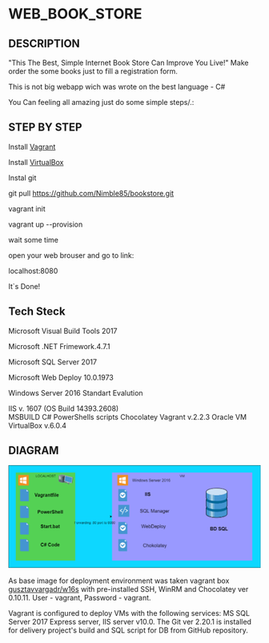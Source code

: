 # WEB_BOOK_STORE

## DESCRIPTION
"This The Best, Simple Internet Book Store Can Improve You Live!"
Make order the some books just to fill a registration form.

This is not big webapp wich was wrote on the best language - C#

You Can feeling all amazing just do some simple steps/.:

## STEP BY STEP

Install [Vagrant](https://www.vagrantup.com/downloads.html)

Install [VirtualBox](https://www.virtualbox.org/wiki/Downloads)

Instal git

git pull https://github.com/Nimble85/bookstore.git

vagrant init

vagrant up --provision

wait some time

open your web brouser and go to link:

localhost:8080

It`s Done!


## Tech Steck
 Microsoft Visual Build Tools 2017   
 
 Microsoft .NET Frimework.4.7.1 
 
 Microsoft SQL Server 2017   
 
 Microsoft Web Deploy 10.0.1973  
 
 Windows Server 2016 Standart Evalution 
 
 IIS v. 1607 (OS Build 14393.2608)  
 MSBUILD
 C#
 PowerShells scripts
 Chocolatey
 Vagrant v.2.2.3
 Oracle VM VirtualBox v.6.0.4
 
 
## DIAGRAM

![image](https://github.com/Nimble85/bookstore/blob/master/data/Diagram.png)

As base image for deployment environment was taken vagrant box [gusztavvargadr/w16s](https://app.vagrantup.com/gusztavvargadr/boxes/w16s) with pre-installed SSH, WinRM and Chocolatey ver 0.10.11. User - vagrant, Password - vagrant.

Vagrant is configured to deploy VMs with the following services: MS SQL Server 2017 Express server, IIS server v10.0. 
The Git ver 2.20.1 is installed for delivery project's build and SQL script for DB from GitHub repository.
